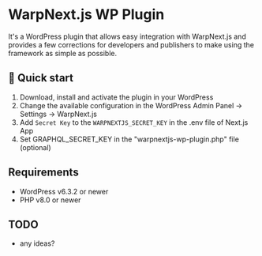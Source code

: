# WarpNext.js WP Plugin

It's a WordPress plugin that allows easy integration with WarpNext.js and provides a few corrections for developers and publishers to make using the framework as simple as possible.

## 🚀 Quick start

1. Download, install and activate the plugin in your WordPress
2. Change the available configuration in the WordPress Admin Panel → Settings → WarpNext.js
3. Add `Secret Key` to the `WARPNEXTJS_SECRET_KEY` in the .env file of Next.js App
4. Set GRAPHQL_SECRET_KEY in the "warpnextjs-wp-plugin.php" file (optional)

## Requirements

-   WordPress v6.3.2 or newer
-   PHP v8.0 or newer

## TODO

-   any ideas?
